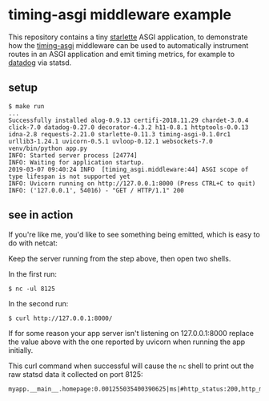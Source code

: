 # timing-asgi middleware example

This repository contains a tiny [starlette](https://www.starlette.io) ASGI
application, to demonstrate how the [timing-asgi](https://github.com/steinnes/timing-asgi)
middleware can be used to automatically instrument routes in an ASGI application
and emit timing metrics, for example to [datadog](https://www.datadog.com) via
statsd.

## setup

```
$ make run
...
Successfully installed alog-0.9.13 certifi-2018.11.29 chardet-3.0.4 click-7.0 datadog-0.27.0 decorator-4.3.2 h11-0.8.1 httptools-0.0.13 idna-2.8 requests-2.21.0 starlette-0.11.3 timing-asgi-0.1.0rc1 urllib3-1.24.1 uvicorn-0.5.1 uvloop-0.12.1 websockets-7.0
venv/bin/python app.py
INFO: Started server process [24774]
INFO: Waiting for application startup.
2019-03-07 09:40:24 INFO  [timing_asgi.middleware:44] ASGI scope of type lifespan is not supported yet
INFO: Uvicorn running on http://127.0.0.1:8000 (Press CTRL+C to quit)
INFO: ('127.0.0.1', 54016) - "GET / HTTP/1.1" 200
```

## see in action

If you're like me, you'd like to see something being emitted, which is easy to
do with netcat:

Keep the server running from the step above, then open two shells.

In the first run:

```
$ nc -ul 8125
```

In the second run:

```
$ curl http://127.0.0.1:8000/
```

If for some reason your app server isn't listening on 127.0.0.1:8000 replace
the value above with the one reported by uvicorn when running the app initially.

This curl command when successful will cause the `nc` shell to print out the
raw statsd data it collected on port 8125:
```
myapp.__main__.homepage:0.001255035400390625|ms|#http_status:200,http_method:GET,time:wall,app_version:myapp.__main__.homepage:0.0010529999999999706|ms|#http_status:200,http_method:GET,time:cpu,app_version:
```
